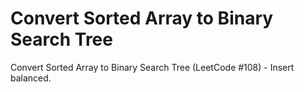 # Convert Sorted Array to Binary Search Tree

Convert Sorted Array to Binary Search Tree (LeetCode #108) - Insert balanced.
